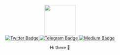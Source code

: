<div id="header" align="center">
  <img src="https://media2.giphy.com/media/gW9OvfStaO5qwBRvhV/giphy.gif?cid=5e214886zkp45vmzkot5eokyzjervdbhekpbzpr53vqw0jn4&rid=giphy.gif&ct=s" width="100"/>
</div>
<div id="header" align="center">
<div id="badges" align=“center”>
  <a href="https://twitter.com/Mad_Criptan">
    <img src="https://img.shields.io/badge/Twitter-blue?style=for-the-badge&logo=twitter&logoColor=white" alt="Twitter Badge"/>
  <a href="https://t.me/@Mad_Criptan">
    <img src="https://img.shields.io/badge/Telegram-blue?style=for-the-badge&logo=Telegram&logoColor=white" alt="Telegram Badge"/>
  </a>
  <a href="https://medium.com/@Mad_Criptan">
    <img src="https://img.shields.io/badge/Medium-white?style=for-the-badge&logo=medium&logoColor=black" alt="Medium Badge"/>
 </a>
</div>

 Hi there 👋

<!--
**Mad-Criptan/Mad-Criptan** is a ✨ _special_ ✨ repository because its `README.md` (this file) appears on your GitHub profile.

Here are some ideas to get you started:

- 🔭 I’m currently working on ...
- 🌱 I’m currently learning ...
- 👯 I’m looking to collaborate on ...
- 🤔 I’m looking for help with ...
- 💬 Ask me about ...
- 📫 How to reach me: ...
- 😄 Pronouns: ...
- ⚡ Fun fact: ...
-->
